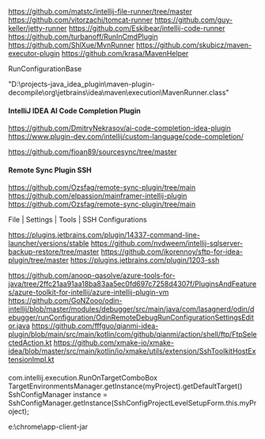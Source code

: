 https://github.com/matstc/intellij-file-runner/tree/master
https://github.com/vitorzachi/tomcat-runner
https://github.com/guy-keller/jetty-runner
https://github.com/Eskibear/intellij-code-runner
https://github.com/turbanoff/RunInCmdPlugin
https://github.com/ShlXue/MvnRunner
https://github.com/skubicz/maven-executor-plugin
https://github.com/krasa/MavenHelper

RunConfigurationBase

"D:\projects-java\_idea_plugin\maven-plugin-decompile\org\jetbrains\idea\maven\execution\MavenRunner.class"

#### IntelliJ IDEA AI Code Completion Plugin
https://github.com/DmitryNekrasov/ai-code-completion-idea-plugin
https://www.plugin-dev.com/intellij/custom-language/code-completion/

https://github.com/fioan89/sourcesync/tree/master

#### Remote Sync Plugin SSH
https://github.com/Ozsfag/remote-sync-plugin/tree/main
https://github.com/elpassion/mainframer-intellij-plugin
https://github.com/Ozsfag/remote-sync-plugin/tree/main

File | Settings | Tools | SSH Configurations

https://plugins.jetbrains.com/plugin/14337-command-line-launcher/versions/stable
https://github.com/nvdweem/intellij-sqlserver-backup-restore/tree/master
https://github.com/ikorennoy/sftp-for-idea-plugin/tree/master
https://plugins.jetbrains.com/plugin/1203-ssh

https://github.com/anoop-qasolve/azure-tools-for-java/tree/2ffc21aa91aa18ba83aa5ec0fd697c7258d4307f/PluginsAndFeatures/azure-toolkit-for-intellij/azure-intellij-plugin-vm
https://github.com/GoNZooo/odin-intellij/blob/master/modules/debugger/src/main/java/com/lasagnerd/odin/debugger/runConfiguration/OdinRemoteDebugRunConfigurationSettingsEditor.java
https://github.com/fffguo/qianmi-idea-plugin/blob/main/src/main/kotlin/com/github/qianmi/action/shell/ftp/FtpSelectedAction.kt
https://github.com/xmake-io/xmake-idea/blob/master/src/main/kotlin/io/xmake/utils/extension/SshToolkitHostExtensionImpl.kt

#### 
com.intellij.execution.RunOnTargetComboBox
TargetEnvironmentsManager.getInstance(myProject).getDefaultTarget()
SshConfigManager instance = SshConfigManager.getInstance(SshConfigProjectLevelSetupForm.this.myProject);

e:\chrome\app-client-jar 